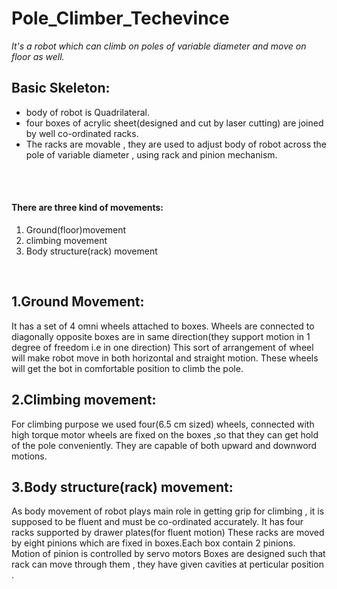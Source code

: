 # Pole_Climber_Techevince

<em>It's a robot which can climb on poles of variable diameter and move on floor as well.</em>

<h2>Basic Skeleton:</h2>
<ul>
<li>body of robot is Quadrilateral.</li>
<li>four boxes of acrylic sheet(designed and cut by laser cutting) are joined by well co-ordinated racks.</li>
<li>The racks are movable , they are used to adjust body of robot across the pole of variable diameter , using rack and pinion mechanism.</li>
</ul>
<br>
<br>


<h4>There are three kind of movements:</h4>

<ol>
  <li>Ground(floor)movement</li>
  <li>climbing movement</li>
  <li>Body structure(rack) movement</li>
</ol>
<br>
<h2>1.Ground Movement:</h2>
It has a set of 4 omni wheels attached to boxes.
Wheels are connected to diagonally opposite boxes are in same direction(they support motion in 1 degree of freedom i.e in one direction)
This sort of arrangement of wheel will make robot move in both horizontal and straight motion.
These wheels will get the bot in comfortable position to climb the pole.
<br>
<h2>2.Climbing movement:</h2>
For climbing purpose we used four(6.5 cm sized) wheels, connected with high torque motor
wheels are fixed on the boxes ,so that they can get hold of the pole conveniently.
They are capable of both upward and downword motions.
<br>
<h2>3.Body structure(rack) movement:</h2>
As body movement of robot plays main role in getting grip for climbing , it is supposed to be fluent and must be co-ordinated accurately.
It has four racks supported by drawer plates(for fluent motion)
These racks are moved by eight pinions which are fixed in boxes.Each box contain 2 pinions.
Motion of pinion is controlled by servo motors
Boxes are designed such that rack can move through them , they have given cavities at perticular position .
